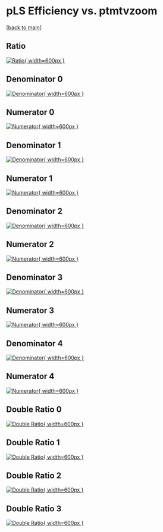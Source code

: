 # pLS Efficiency vs. ptmtvzoom

[[back to main](./)]



## Ratio

[![Ratio](../mtv/var/pLS_base_321_0_eff_ptmtvzoom.png){ width=600px }](../mtv/var/pLS_base_321_0_eff_ptmtvzoom.pdf)

## Denominator 0

[![Denominator](../mtv/den/pLS_base_321_0_eff_ptmtvzoom_den0.png){ width=600px }](../mtv/den/pLS_base_321_0_eff_ptmtvzoom_den0.pdf)

## Numerator 0

[![Numerator](../mtv/num/pLS_base_321_0_eff_ptmtvzoom_num0.png){ width=600px }](../mtv/num/pLS_base_321_0_eff_ptmtvzoom_num0.pdf)

## Denominator 1

[![Denominator](../mtv/den/pLS_base_321_0_eff_ptmtvzoom_den1.png){ width=600px }](../mtv/den/pLS_base_321_0_eff_ptmtvzoom_den1.pdf)

## Numerator 1

[![Numerator](../mtv/num/pLS_base_321_0_eff_ptmtvzoom_num1.png){ width=600px }](../mtv/num/pLS_base_321_0_eff_ptmtvzoom_num1.pdf)

## Denominator 2

[![Denominator](../mtv/den/pLS_base_321_0_eff_ptmtvzoom_den2.png){ width=600px }](../mtv/den/pLS_base_321_0_eff_ptmtvzoom_den2.pdf)

## Numerator 2

[![Numerator](../mtv/num/pLS_base_321_0_eff_ptmtvzoom_num2.png){ width=600px }](../mtv/num/pLS_base_321_0_eff_ptmtvzoom_num2.pdf)

## Denominator 3

[![Denominator](../mtv/den/pLS_base_321_0_eff_ptmtvzoom_den3.png){ width=600px }](../mtv/den/pLS_base_321_0_eff_ptmtvzoom_den3.pdf)

## Numerator 3

[![Numerator](../mtv/num/pLS_base_321_0_eff_ptmtvzoom_num3.png){ width=600px }](../mtv/num/pLS_base_321_0_eff_ptmtvzoom_num3.pdf)

## Denominator 4

[![Denominator](../mtv/den/pLS_base_321_0_eff_ptmtvzoom_den4.png){ width=600px }](../mtv/den/pLS_base_321_0_eff_ptmtvzoom_den4.pdf)

## Numerator 4

[![Numerator](../mtv/num/pLS_base_321_0_eff_ptmtvzoom_num4.png){ width=600px }](../mtv/num/pLS_base_321_0_eff_ptmtvzoom_num4.pdf)

## Double Ratio 0

[![Double Ratio](../mtv/ratio/pLS_base_321_0_eff_ptmtvzoom_ratio0.png){ width=600px }](../mtv/ratio/pLS_base_321_0_eff_ptmtvzoom_ratio0.pdf)

## Double Ratio 1

[![Double Ratio](../mtv/ratio/pLS_base_321_0_eff_ptmtvzoom_ratio1.png){ width=600px }](../mtv/ratio/pLS_base_321_0_eff_ptmtvzoom_ratio1.pdf)

## Double Ratio 2

[![Double Ratio](../mtv/ratio/pLS_base_321_0_eff_ptmtvzoom_ratio2.png){ width=600px }](../mtv/ratio/pLS_base_321_0_eff_ptmtvzoom_ratio2.pdf)

## Double Ratio 3

[![Double Ratio](../mtv/ratio/pLS_base_321_0_eff_ptmtvzoom_ratio3.png){ width=600px }](../mtv/ratio/pLS_base_321_0_eff_ptmtvzoom_ratio3.pdf)

